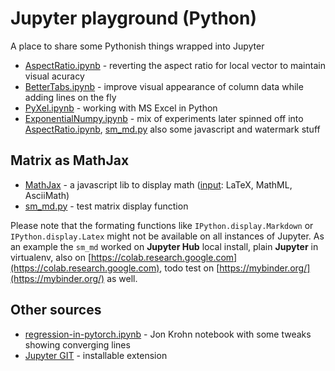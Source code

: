 # Jupyter playground (Python)

A place to share some Pythonish things wrapped into Jupyter

* [AspectRatio.ipynb](AspectRatio.ipynb) - reverting the aspect ratio for local vector to maintain visual acuracy
* [BetterTabs.ipynb](BetterTabs.ipynb) - improve visual appearance of column data while adding lines on the fly
* [PyXel.ipynb](PyXel.ipynb) - working with MS Excel in Python
* [ExponentialNumpy.ipynb](ExponentialNumpy.ipynb) - mix of experiments later spinned off into [AspectRatio.ipynb](AspectRatio.ipynb), [sm_md.py](sm_md.py) also some javascript and watermark stuff

## Matrix as MathJax

* [MathJax](https://www.mathjax.org/) - a javascript lib to display math ([input](http://docs.mathjax.org/en/latest/options/input/index.html): LaTeX, MathML, AsciiMath)
* [sm_md.py](sm_md.py) - test matrix display function

Please note that the formating functions like `IPython.display.Markdown` or `IPython.display.Latex` might not be available on all instances of Jupyter.
As an example the `sm_md` worked on **Jupyter Hub** local install, plain **Jupyter** in virtualenv, also on [https://colab.research.google.com](https://colab.research.google.com), todo test on [https://mybinder.org/](https://mybinder.org/) as well.

## Other sources

* [regression-in-pytorch.ipynb](regression-in-pytorch.ipynb) - Jon Krohn notebook with some tweaks showing converging lines
* [Jupyter GIT](https://github.com/jupyterlab/jupyterlab-git) - installable extension